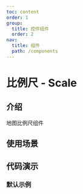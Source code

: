 ```yaml
---
toc: content
order: 1
group:
  title: 控件组件
  order: 2
nav:
  title: 组件
  path: /components
---
```


# 比例尺 - Scale

## 介绍

地图比例尺组件

## 使用场景

## 代码演示

### 默认示例

<code src="./demos/default.tsx" defaultShowCode></code>

<API></API>
